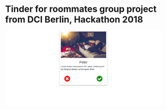 # Tinder for roommates group project from DCI Berlin, Hackathon 2018

![alt coder girls](./Roommate_tinder.png)